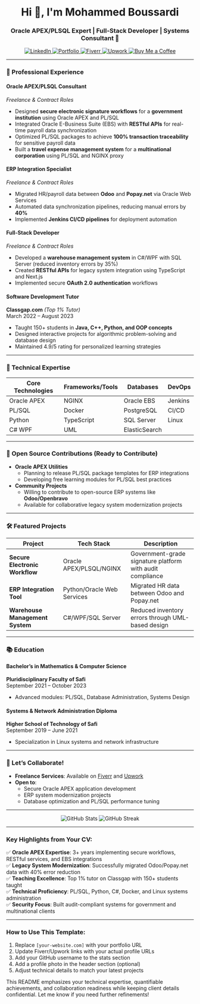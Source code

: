 <h1 align="center">Hi 👋, I'm Mohammed Boussardi</h1>
<h3 align="center">Oracle APEX/PLSQL Expert | Full-Stack Developer | Systems Consultant 🚀</h3>

<p align="center">
  <a href="https://www.linkedin.com/in/mohammed-boussardi/">
    <img src="https://img.shields.io/badge/LinkedIn-0077B5?style=for-the-badge&logo=linkedin&logoColor=white" alt="LinkedIn" />
  </a>
  <a href="https://your-website.com" target="_blank">
    <img src="https://img.shields.io/badge/Portfolio-000000?style=for-the-badge&logo=google-chrome&logoColor=white" alt="Portfolio" />
  </a>
  <a href="https://fiverr.com/yourusername" target="_blank">
    <img src="https://img.shields.io/badge/Fiverr-05122A?style=for-the-badge&logo=fiverr&logoColor=white" alt="Fiverr" />
  </a>
  <a href="https://www.upwork.com/freelancers/~yourusername" target="_blank">
    <img src="https://img.shields.io/badge/Upwork-05122A?style=for-the-badge&logo=upwork&logoColor=white" alt="Upwork" />
  </a>
  <a href="https://www.buymeacoffee.com/medboussardi">
    <img src="https://img.shields.io/badge/Buy%20Me%20a%20Coffee-FD0?style=for-the-badge&logo=buy-me-a-coffee&logoColor=black" alt="Buy Me a Coffee" />
  </a>
</p>

---

### 🚀 Professional Experience

#### **Oracle APEX/PLSQL Consultant**  
*Freelance & Contract Roles*  
- Designed **secure electronic signature workflows** for a **government institution** using Oracle APEX and PL/SQL  
- Integrated Oracle E-Business Suite (EBS) with **RESTful APIs** for real-time payroll data synchronization  
- Optimized PL/SQL packages to achieve **100% transaction traceability** for sensitive payroll data  
- Built a **travel expense management system** for a **multinational corporation** using PL/SQL and NGINX proxy  

#### **ERP Integration Specialist**  
*Freelance & Contract Roles*  
- Migrated HR/payroll data between **Odoo** and **Popay.net** via Oracle Web Services  
- Automated data synchronization pipelines, reducing manual errors by **40%**  
- Implemented **Jenkins CI/CD pipelines** for deployment automation  

#### **Full-Stack Developer**  
*Freelance & Contract Roles*  
- Developed a **warehouse management system** in C#/WPF with SQL Server (reduced inventory errors by 35%)  
- Created **RESTful APIs** for legacy system integration using TypeScript and Next.js  
- Implemented secure **OAuth 2.0 authentication** workflows  

#### **Software Development Tutor**  
**Classgap.com** *(Top 1% Tutor)*  
March 2022 – August 2023  
- Taught 150+ students in **Java, C++, Python, and OOP concepts**  
- Designed interactive projects for algorithmic problem-solving and database design  
- Maintained 4.9/5 rating for personalized learning strategies  

---

### 🔧 Technical Expertise  

| **Core Technologies** | **Frameworks/Tools** | **Databases** | **DevOps** |
|-----------------------|----------------------|---------------|------------|
| Oracle APEX | NGINX | Oracle EBS | Jenkins |
| PL/SQL | Docker | PostgreSQL | CI/CD |
| Python | TypeScript | SQL Server | Linux |
| C# WPF | UML | ElasticSearch | |

---

### 🌱 Open Source Contributions (Ready to Contribute)  
- **Oracle APEX Utilities**  
  - Planning to release PL/SQL package templates for ERP integrations  
  - Developing free learning modules for PL/SQL best practices  
- **Community Projects**  
  - Willing to contribute to open-source ERP systems like **Odoo/Openbravo**  
  - Available for collaborative legacy system modernization projects  

---

### 🛠️ Featured Projects  
| Project | Tech Stack | Description |  
|---------|------------|-------------|  
| **Secure Electronic Workflow** | Oracle APEX/PLSQL/NGINX | Government-grade signature platform with audit compliance |  
| **ERP Integration Tool** | Python/Oracle Web Services | Migrated HR data between Odoo and Popay.net |  
| **Warehouse Management System** | C#/WPF/SQL Server | Reduced inventory errors through UML-based design |  

---

### 📚 Education  
#### **Bachelor’s in Mathematics & Computer Science**  
**Pluridisciplinary Faculty of Safi**  
September 2021 – October 2023  
- Advanced modules: PL/SQL, Database Administration, Systems Design  

#### **Systems & Network Administration Diploma**  
**Higher School of Technology of Safi**  
September 2019 – June 2021  
- Specialization in Linux systems and network infrastructure  

---

### 🤝 Let’s Collaborate!  
- **Freelance Services**: Available on [Fiverr](https://fiverr.com/yourusername) and [Upwork](https://www.upwork.com/freelancers/~yourusername)  
- **Open to**:  
  - Secure Oracle APEX application development  
  - ERP system modernization projects  
  - Database optimization and PL/SQL performance tuning  

---

<p align="center">
  <img src="https://github-readme-stats.vercel.app/api?username=medboussardi&show_icons=true&theme=dark&include_all_commits=true&count_private=true" alt="GitHub Stats" />
  <img src="https://github-readme-streak-stats.herokuapp.com?user=medboussardi&theme=dark" alt="GitHub Streak" />
</p>

---

### Key Highlights from Your CV:  
✅ **Oracle APEX Expertise**: 3+ years implementing secure workflows, RESTful services, and EBS integrations  
✅ **Legacy System Modernization**: Successfully migrated Odoo/Popay.net data with 40% error reduction  
✅ **Teaching Excellence**: Top 1% tutor on Classgap with 150+ students taught  
✅ **Technical Proficiency**: PL/SQL, Python, C#, Docker, and Linux systems administration  
✅ **Security Focus**: Built audit-compliant systems for government and multinational clients  

---

### How to Use This Template:  
1. Replace `[your-website.com]` with your portfolio URL  
2. Update Fiverr/Upwork links with your actual profile URLs  
3. Add your GitHub username to the stats section  
4. Add a profile photo in the header section (optional)  
5. Adjust technical details to match your latest projects  

This README emphasizes your technical expertise, quantifiable achievements, and collaboration readiness while keeping client details confidential. Let me know if you need further refinements!
